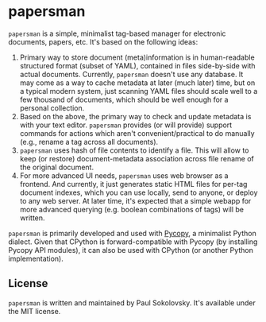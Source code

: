 papersman
=========

`papersman` is a simple, minimalist tag-based manager for electronic
documents, papers, etc. It's based on the following ideas:

1. Primary way to store document (meta)information is in human-readable
   structured format (subset of YAML), contained in files side-by-side
   with actual documents. Currently, `papersman` doesn't use any database.
   It may come as a way to cache metadata at later (much later) time, but
   on a typical modern system, just scanning YAML files should scale well
   to a few thousand of documents, which should be well enough for a
   personal collection.
2. Based on the above, the primary way to check and update metadata is
   with your text editor. `papersman` provides (or will provide) support
   commands for actions which aren't convenient/practical to do manually
   (e.g., rename a tag across all documents).
3. `papersman` uses hash of file contents to identify a file. This will
   allow to keep (or restore) document-metadata association across file
   rename of the original document.
4. For more advanced UI needs, `papersman` uses web browser as a frontend.
   And currently, it just generates static HTML files for per-tag document
   indexes, which you can use locally, send to anyone, or deploy to any
   web server. At later time, it's expected that a simple webapp for more
   advanced querying (e.g. boolean combinations of tags) will be written.


`papersman` is primarily developed and used with
[Pycopy](https://github.com/pfalcon/pycopy), a minimalist Python dialect.
Given that CPython is forward-compatible with Pycopy (by installing Pycopy
API modules), it can also be used with CPython (or another Python
implementation).


License
-------

`papersman` is written and maintained by Paul Sokolovsky. It's available
under the MIT license.
